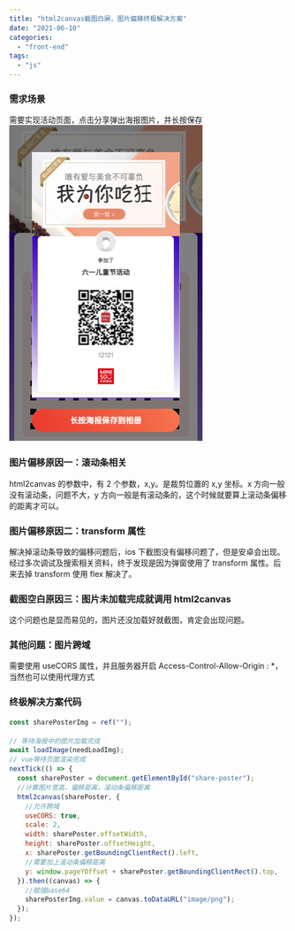 ```yaml
---
title: "html2canvas截图白屏，图片偏移终极解决方案"
date: "2021-06-10"
categories:
  - "front-end"
tags:
  - "js"
---
```


### 需求场景

需要实现活动页面，点击分享弹出海报图片，并长按保存  
![实现效果](2563557591.png "实现效果")

### 图片偏移原因一：滚动条相关

html2canvas 的参数中，有 2 个参数，x,y。是裁剪位置的 x,y 坐标。x 方向一般没有滚动条，问题不大，y 方向一般是有滚动条的，这个时候就要算上滚动条偏移的距离才可以。

### 图片偏移原因二：transform 属性

解决掉滚动条导致的偏移问题后，ios 下截图没有偏移问题了，但是安卓会出现。经过多次调试及搜索相关资料，终于发现是因为弹窗使用了 transform 属性。后来去掉 transform 使用 flex 解决了。

### 截图空白原因三：图片未加载完成就调用 html2canvas

这个问题也是显而易见的，图片还没加载好就截图，肯定会出现问题。

### 其他问题：图片跨域

需要使用 useCORS 属性，并且服务器开启 Access-Control-Allow-Origin : \*，当然也可以使用代理方式

### 终极解决方案代码

```javascript
const sharePosterImg = ref("");

// 等待海报中的图片加载完成
await loadImage(needLoadImg);
// vue等待页面渲染完成
nextTick(() => {
  const sharePoster = document.getElementById("share-poster");
  //计算图片宽高，偏移距离，滚动条偏移距离
  html2canvas(sharePoster, {
    //允许跨域
    useCORS: true,
    scale: 2,
    width: sharePoster.offsetWidth,
    height: sharePoster.offsetHeight,
    x: sharePoster.getBoundingClientRect().left,
    //需要加上滚动条偏移距离
    y: window.pageYOffset + sharePoster.getBoundingClientRect().top,
  }).then((canvas) => {
    //赋值base64
    sharePosterImg.value = canvas.toDataURL("image/png");
  });
});
```
